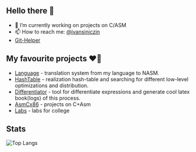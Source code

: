 ## Hello there 👋

- 🔭 I’m currently working on projects on C/ASM
- 📫 How to reach me: [@ivansiniczin](https://t.me/ivansiniczin)
- [Git-Helper](https://github.com/khmelnitskiianton/khmelnitskiianton/blob/main/git-how-to.md)

## My favourite projects ❤️‍🔥
+ [Language](https://github.com/khmelnitskiianton/Language) - translation system from my language to NASM.
+ [HashTable](https://github.com/khmelnitskiianton/HashTable) - realization hash-table and searching for different low-level optimizations and distribution.
+ [Differentiator](https://github.com/khmelnitskiianton/Differentiator) - tool for differentiate expressions and generate cool latex book(logs) of this process.
+ [AsmCx86](https://github.com/khmelnitskiianton/AsmCx86) - projects on C+Asm
+ [Labs](https://github.com/khmelnitskiianton/Labs) - labs for college

## Stats
![Top Langs](https://github-readme-stats.vercel.app/api/top-langs/?username=khmelnitskiianton&hide=html,scss,stylus,blade,jupyter%20notebook,dockerfile,typescript,tex&theme=tokyonight&show_icons=true&langs_count=7)
